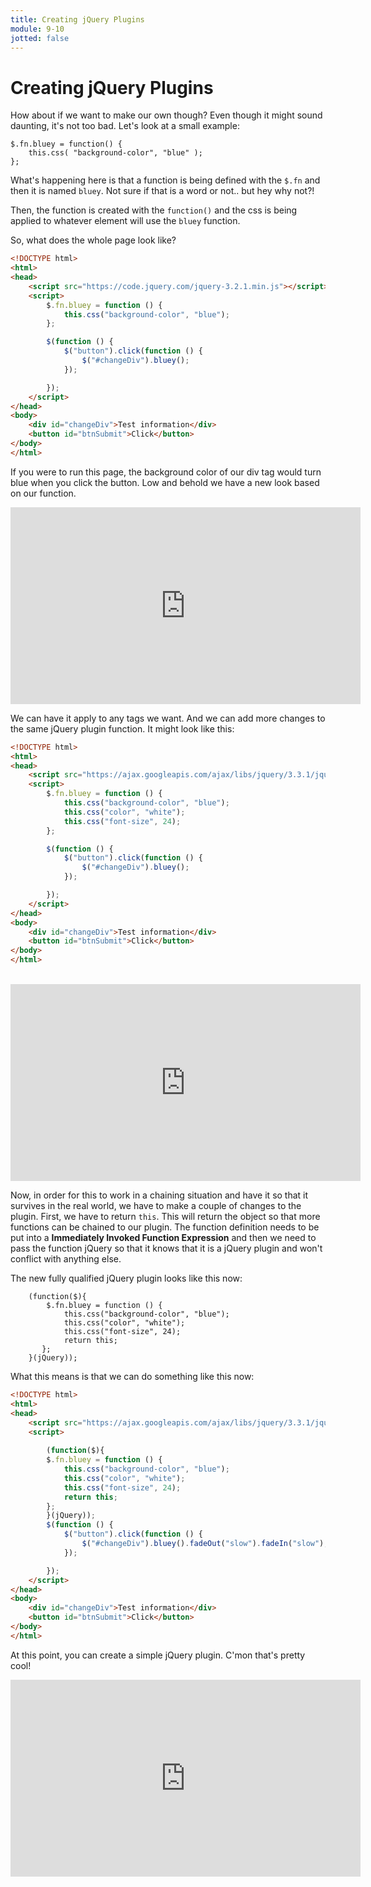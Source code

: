 ```yaml
---
title: Creating jQuery Plugins
module: 9-10
jotted: false
---
```


# Creating jQuery Plugins

How about if we want to make our own though?  Even though it might sound daunting, it's not too bad.  Let's look at a small example:

```script
$.fn.bluey = function() {
    this.css( "background-color", "blue" );
};
```

What's happening here is that a function is being defined with the `$.fn` and then it is named `bluey`.  Not sure if that is a word or not.. but hey why not?!

Then, the function is created with the `function()` and the css is being applied to whatever element will use the `bluey` function.

So, what does the whole page look like?

```html
<!DOCTYPE html>
<html>
<head>
    <script src="https://code.jquery.com/jquery-3.2.1.min.js"></script>
    <script>
        $.fn.bluey = function () {
            this.css("background-color", "blue");
        };

        $(function () {
            $("button").click(function () {
                $("#changeDiv").bluey();
            });

        });
    </script>
</head>
<body>
    <div id="changeDiv">Test information</div>
    <button id="btnSubmit">Click</button>
</body>
</html>

```

If you were to run this page, the background color of our div tag would turn blue when you click the button. Low and behold we have a new look based on our function.  

<iframe width="560" height="315" src="https://www.youtube.com/embed/ammsnsb6Ngg" frameborder="0" allow="accelerometer; autoplay; encrypted-media; gyroscope; picture-in-picture" allowfullscreen></iframe>


We can have it apply to any tags we want.  And we can add more changes to the same jQuery plugin function.  It might look like this:

```html
<!DOCTYPE html>
<html>
<head>
    <script src="https://ajax.googleapis.com/ajax/libs/jquery/3.3.1/jquery.min.js"></script>
    <script>
        $.fn.bluey = function () {
            this.css("background-color", "blue");
            this.css("color", "white");
            this.css("font-size", 24);
        };

        $(function () {
            $("button").click(function () {
                $("#changeDiv").bluey();
            });

        });
    </script>
</head>
<body>
    <div id="changeDiv">Test information</div>
    <button id="btnSubmit">Click</button>
</body>
</html>
```
<br/>
<iframe width="560" height="315" src="https://www.youtube.com/embed/97wPti2QG-s" frameborder="0" allow="accelerometer; autoplay; encrypted-media; gyroscope; picture-in-picture" allowfullscreen></iframe>

Now, in order for this to work in a chaining situation and have it so that it survives in the real world, we have to make a couple of changes to the plugin.  First, we have to return `this`. This will return the object so that more functions can be chained to our plugin.  The function definition needs to be put into a **Immediately Invoked Function Expression** and then we need to pass the function jQuery so that it knows that it is a jQuery plugin and won't conflict with anything else.

The new fully qualified jQuery plugin looks like this now:

```script
    (function($){
        $.fn.bluey = function () {
            this.css("background-color", "blue");
            this.css("color", "white");
            this.css("font-size", 24);
            return this;
       };
    }(jQuery));
```

What this means is that we can do something like this now:

```html
<!DOCTYPE html>
<html>
<head>
    <script src="https://ajax.googleapis.com/ajax/libs/jquery/3.3.1/jquery.min.js"></script>
    <script>
       
        (function($){
        $.fn.bluey = function () {
            this.css("background-color", "blue");
            this.css("color", "white");
            this.css("font-size", 24);
            return this;
        };
        }(jQuery));
        $(function () {
            $("button").click(function () {
                $("#changeDiv").bluey().fadeOut("slow").fadeIn("slow");
            });

        });
    </script>
</head>
<body>
    <div id="changeDiv">Test information</div>
    <button id="btnSubmit">Click</button>
</body>
</html>
```

At this point, you can create a simple jQuery plugin.  C'mon that's pretty cool!

<iframe width="560" height="315" src="https://www.youtube.com/embed/D-awHrt-Ves" frameborder="0" allow="accelerometer; autoplay; encrypted-media; gyroscope; picture-in-picture" allowfullscreen></iframe>